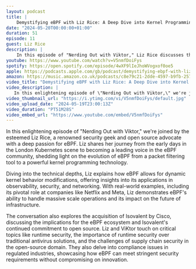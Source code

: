 ```yaml
---
layout: podcast
title: |
    Demystifying eBPF with Liz Rice: A Deep Dive into Kernel Programming and Security
date: "2024-05-20T00:00:00+01:00"
duration: 51
episode: 11
guest: Liz Rice
description: |
    In this episode of "Nerding Out with Viktor," Liz Rice discusses the evolution and applications of eBPF in observability, security, and networking, highlighting its impact at companies like Netflix and Meta, the implications of Cisco's acquisition of Isovalent, and the importance of runtime security and compliance in the open-source domain.
youtube: https://www.youtube.com/watch?v=V5nmfDoiFys
spotify: https://open.spotify.com/episode/4wXF9lIeJhoWVogxof0oe5
apple: https://podcasts.apple.com/gb/podcast/demystifying-ebpf-with-liz-rice-a-deep-dive-into/id1722663295?i=1000656091310
amazon: https://music.amazon.co.uk/podcasts/c8e79c21-2dde-4597-b9fb-257ecbc2bf29/episodes/2abbad1e-ca7d-465c-9173-17cf740e05a9/nerding-out-with-viktor-demystifying-ebpf-with-liz-rice-a-deep-dive-into-kernel-programming-and-security
video_title: "Demystifying eBPF with Liz Rice: A Deep Dive into Kernel Programming and Security"
video_description: |
   In this enlightening episode of \"Nerding Out with Viktor,\" we're joined by the esteemed Liz Rice, a renowned security geek and open source advocate with a deep passion for eBPF. Liz shares her journey from the early days in the London Kubernetes scene to becoming a leading voice in the eBPF community, shedding light on the evolution of eBPF from a packet filtering tool to a powerful kernel programming technology.  Diving into the technical depths, Liz explains how eBPF allows for dynamic kernel behavior modifications, offering insights into its applications in observability, security, and networking. With real-world examples, including its pivotal role at companies like Netflix and Meta, Liz demonstrates eBPF's ability to handle massive scale operations and its impact on the future of infrastructure.  The conversation also explores the acquisition of Isovalent by Cisco, discussing the implications for the eBPF ecosystem and Isovalent's continued commitment to open source. Liz and Viktor touch on critical topics like runtime security, the importance of runtime security over traditional antivirus solutions, and the challenges of supply chain security in the open-source domain. They also delve into compliance issues in regulated industries, showcasing how eBPF can meet stringent security requirements without compromising on innovation.  This episode is a must-watch for anyone interested in the inner workings of kernel programming, the transformative potential of eBPF, and the future of cybersecurity and compliance in an increasingly complex digital landscape.
video_thumbnail_url: "https://i.ytimg.com/vi/V5nmfDoiFys/default.jpg"
video_upload_date: "2024-05-19T23:00:13Z"
video_duration: "PT51M28S"
video_embed_url: "https://www.youtube.com/embed/V5nmfDoiFys"
---
```


In this enlightening episode of "Nerding Out with Viktor," we're joined by the esteemed Liz Rice, a renowned security geek and open source advocate with a deep passion for eBPF. Liz shares her journey from the early days in the London Kubernetes scene to becoming a leading voice in the eBPF community, shedding light on the evolution of eBPF from a packet filtering tool to a powerful kernel programming technology.

Diving into the technical depths, Liz explains how eBPF allows for dynamic kernel behavior modifications, offering insights into its applications in observability, security, and networking. With real-world examples, including its pivotal role at companies like Netflix and Meta, Liz demonstrates eBPF's ability to handle massive scale operations and its impact on the future of infrastructure.

The conversation also explores the acquisition of Isovalent by Cisco, discussing the implications for the eBPF ecosystem and Isovalent's continued commitment to open source. Liz and ViKtor touch on critical topics like runtime security, the importance of runtime security over traditional antivirus solutions, and the challenges of supply chain security in the open-source domain. They also delve into compliance issues in regulated industries, showcasing how eBPF can meet stringent security requirements without compromising on innovation.
